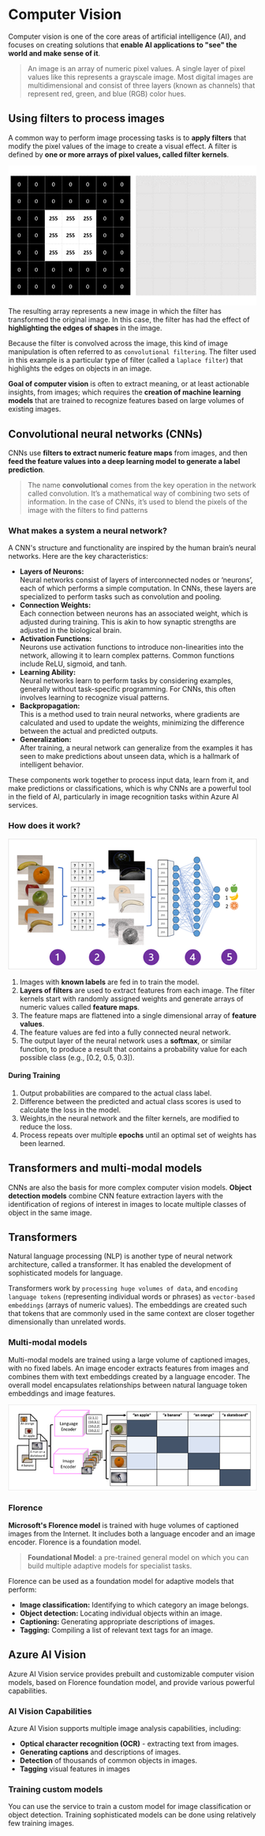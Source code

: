 # Computer Vision
Computer vision is one of the core areas of artificial intelligence (AI), and focuses on creating solutions that **enable AI applications to "see" the world and make sense of it**.

> An image is an array of numeric pixel values. A single layer of pixel values like this represents a grayscale image. Most digital images are multidimensional and consist of three layers (known as channels) that represent red, green, and blue (RGB) color hues. 

## Using filters to process images
A common way to perform image processing tasks is to **apply filters** that modify the pixel values of the image to create a visual effect. A filter is defined by **one or more arrays of pixel values, called filter kernels**.

![Filter to process images](../assets/ai900/filter-kernel.gif "Filter kernel applied to pixel patches")
The resulting array represents a new image in which the filter has transformed the original image. In this case, the filter has had the effect of **highlighting the edges of shapes** in the image.

Because the filter is convolved across the image, this kind of image manipulation is often referred to as `convolutional filtering`. The filter used in this example is a particular type of filter (called a `laplace filter`) that highlights the edges on objects in an image.

**Goal of computer vision** is often to extract meaning, or at least actionable insights, from images; which requires the **creation of machine learning models** that are trained to recognize features based on large volumes of existing images.

## Convolutional neural networks (CNNs)
CNNs use **filters to extract numeric feature maps** from images, and then **feed the feature values into a deep learning model to generate a label prediction**. 

> The name **convolutional** comes from the key operation in the network called convolution. It’s a mathematical way of combining two sets of information. In the case of CNNs, it’s used to blend the pixels of the image with the filters to find patterns

### What makes a system a neural network?
A CNN's structure and functionality are inspired by the human brain’s neural networks. Here are the key characteristics:
- **Layers of Neurons:** \
Neural networks consist of layers of interconnected nodes or ‘neurons’, each of which performs a simple computation. In CNNs, these layers are specialized to perform tasks such as convolution and pooling.
- **Connection Weights:** \
Each connection between neurons has an associated weight, which is adjusted during training. This is akin to how synaptic strengths are adjusted in the biological brain.
- **Activation Functions:** \
Neurons use activation functions to introduce non-linearities into the network, allowing it to learn complex patterns. Common functions include ReLU, sigmoid, and tanh.
- **Learning Ability:** \
Neural networks learn to perform tasks by considering examples, generally without task-specific programming. For CNNs, this often involves learning to recognize visual patterns.
- **Backpropagation:** \
This is a method used to train neural networks, where gradients are calculated and used to update the weights, minimizing the difference between the actual and predicted outputs.
- **Generalization:** \
After training, a neural network can generalize from the examples it has seen to make predictions about unseen data, which is a hallmark of intelligent behavior.

These components work together to process input data, learn from it, and make predictions or classifications, which is why CNNs are a powerful tool in the field of AI, particularly in image recognition tasks within Azure AI services.

### How does it work?
![Image classification model](../assets/ai900/convolutional-neural-network.png "CNN image classification model")

1. Images with **known labels** are fed in to train the model.
2. **Layers of filters** are used to extract features from each image. The filter kernels start with randomly assigned weights and generate arrays of numeric values called **feature maps**.
3. The feature maps are flattened into a single dimensional array of **feature values**.
4. The feature values are fed into a fully connected neural network.
5. The output layer of the neural network uses a **softmax**, or similar function, to produce a result that contains a probability value for each possible class (e.g., [0.2, 0.5, 0.3]).

#### During Training
1. Output probabilities are compared to the actual class label.
1. Difference between the predicted and actual class scores is used to calculate the loss in the model.
1. Weights,in the neural network and the filter kernels, are modified to reduce the loss.
1. Process repeats over multiple **epochs** until an optimal set of weights has been learned. 

## Transformers and multi-modal models
CNNs are also the basis for more complex computer vision models. **Object detection models** combine CNN feature extraction layers with the identification of regions of interest in images to locate multiple classes of object in the same image.

## Transformers
Natural language processing (NLP) is another type of neural network architecture, called a transformer. It has enabled the development of sophisticated models for language.

Transformers work by `processing huge volumes of data`, and `encoding language tokens` (representing individual words or phrases) as `vector-based embeddings` (arrays of numeric values). The embeddings are created such that tokens that are commonly used in the same context are closer together dimensionally than unrelated words.

### Multi-modal models
Multi-modal models are trained using a large volume of captioned images, with no fixed labels. An image encoder extracts features from images and combines them with text embeddings created by a language encoder. The overall model encapsulates relationships between natural language token embeddings and image features.


![Multi-modal models](../assets/ai900/multi-modal-model.png "Multi-modal models")

### Florence
**Microsoft's Florence model** is trained with huge volumes of captioned images from the Internet. It includes both a language encoder and an image encoder. Florence is a foundation model. 

> **Foundational Model**: a pre-trained general model on which you can build multiple adaptive models for specialist tasks. 

Florence can be used as a foundation model for adaptive models that perform:

- **Image classification:** Identifying to which category an image belongs.
- **Object detection:** Locating individual objects within an image.
- **Captioning:** Generating appropriate descriptions of images.
- **Tagging:** Compiling a list of relevant text tags for an image.

## Azure AI Vision
Azure AI Vision service provides prebuilt and customizable computer vision models, based on Florence foundation model, and provide various powerful capabilities.

### AI Vision Capabilities
Azure AI Vision supports multiple image analysis capabilities, including:

- **Optical character recognition (OCR)** - extracting text from images.
- **Generating captions** and descriptions of images.
- **Detection** of thousands of common objects in images.
- **Tagging** visual features in images

### Training custom models
You can use the service to train a custom model for image classification or object detection. Training sophisticated models can be done using relatively few training images.
